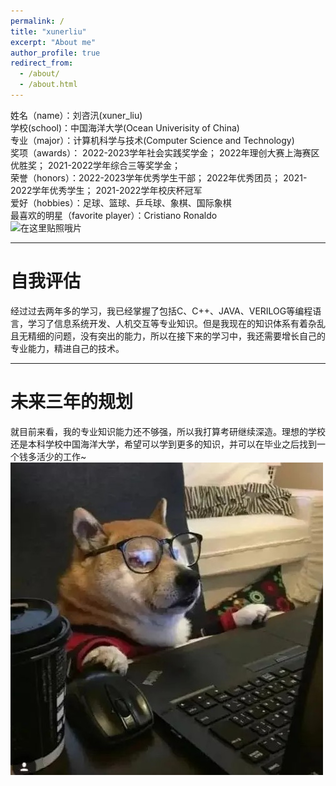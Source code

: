 ```yaml
---
permalink: /
title: "xunerliu"
excerpt: "About me"
author_profile: true
redirect_from: 
  - /about/
  - /about.html
---
```

姓名（name）：刘咨汛(xuner_liu)<br>
学校(school)：中国海洋大学(Ocean Univerisity of China)<br>
专业（major）：计算机科学与技术(Computer Science and Technology)<br>
奖项（awards）： 2022-2023学年社会实践奖学金；
                2022年理创大赛上海赛区优胜奖；
                2021-2022学年综合三等奖学金；<br>
荣誉（honors）：2022-2023学年优秀学生干部；
               2022年优秀团员；
               2021-2022学年优秀学生；
               2021-2022学年校庆杯冠军<br>
爱好（hobbies）：足球、篮球、乒乓球、象棋、国际象棋<br>
最喜欢的明星（favorite player）：Cristiano Ronaldo<br>
![在这里贴照哦片](/images/guanjun.jpg)

****
自我评估
======
经过过去两年多的学习，我已经掌握了包括C、C++、JAVA、VERILOG等编程语言，学习了信息系统开发、人机交互等专业知识。但是我现在的知识体系有着杂乱且无精细的问题，没有突出的能力，所以在接下来的学习中，我还需要增长自己的专业能力，精进自己的技术。
***
未来三年的规划
======
就目前来看，我的专业知识能力还不够强，所以我打算考研继续深造。理想的学校还是本科学校中国海洋大学，希望可以学到更多的知识，并可以在毕业之后找到一个钱多活少的工作~
![在这里贴照哦片](/images/mmexport1695278635051.png)


